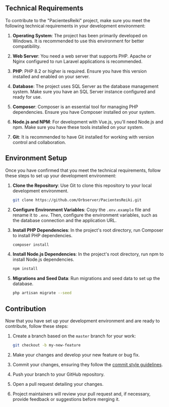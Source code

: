 ## Technical Requirements

To contribute to the "PacientesReiki" project, make sure you meet the following technical requirements in your development environment:

1. **Operating System**: The project has been primarily developed on Windows. It is recommended to use this environment for better compatibility.

2. **Web Server**: You need a web server that supports PHP. Apache or Nginx configured to run Laravel applications is recommended.

3. **PHP**: PHP 8.2 or higher is required. Ensure you have this version installed and enabled on your server.

4. **Database**: The project uses SQL Server as the database management system. Make sure you have an SQL Server instance configured and ready for use.

5. **Composer**: Composer is an essential tool for managing PHP dependencies. Ensure you have Composer installed on your system.

6. **Node.js and NPM**: For development with Vue.js, you'll need Node.js and npm. Make sure you have these tools installed on your system.

7. **Git**: It is recommended to have Git installed for working with version control and collaboration.

## Environment Setup

Once you have confirmed that you meet the technical requirements, follow these steps to set up your development environment:

1. **Clone the Repository**: Use Git to clone this repository to your local development environment.

   ```bash
   git clone https://github.com/Orbserver/PacientesReiki.git
   ```

2. **Configure Environment Variables**: Copy the `.env.example` file and rename it to `.env`. Then, configure the environment variables, such as the database connection and the application URL.

3. **Install PHP Dependencies**: In the project's root directory, run Composer to install PHP dependencies.

   ```bash
   composer install
   ```

4. **Install Node.js Dependencies**: In the project's root directory, run npm to install Node.js dependencies.

   ```bash
   npm install
   ```

5. **Migrations and Seed Data**: Run migrations and seed data to set up the database.

   ```bash
   php artisan migrate --seed
   ```

## Contribution

Now that you have set up your development environment and are ready to contribute, follow these steps:

1. Create a branch based on the `master` branch for your work:

   ```bash
   git checkout -b my-new-feature
   ```

2. Make your changes and develop your new feature or bug fix.

3. Commit your changes, ensuring they follow the [commit style guidelines](https://www.conventionalcommits.org/).

4. Push your branch to your GitHub repository.

5. Open a pull request detailing your changes.

6. Project maintainers will review your pull request and, if necessary, provide feedback or suggestions before merging it.
